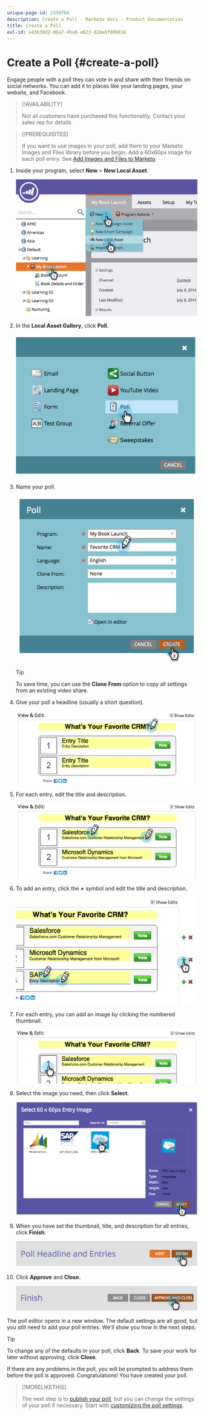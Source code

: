 ```yaml
---
unique-page-id: 2359768
description: Create a Poll - Marketo Docs - Product Documentation
title: Create a Poll
exl-id: a43b39d2-d6a7-4ba8-a623-d28a8f089816
---
```

# Create a Poll {#create-a-poll}

Engage people with a poll they can vote in and share with their friends on social networks. You can add it to places like your landing pages, your website, and Facebook.  

>[!AVAILABILITY]
>
>Not all customers have purchased this functionality. Contact your sales rep for details.

>[!PREREQUISITES]
>
>If you want to use images in your poll, add them to your Marketo Images and Files library before you begin. Add a 60x60px image for each poll entry. See [Add Images and Files to Marketo](/help/marketo/product-docs/demand-generation/images-and-files/add-images-and-files-to-marketo.md).

1. Inside your program, select **New** > **New Local Asset**.

   ![](assets/image2014-9-18-18-3a18-3a41.png)

1. In the **Local Asset Gallery**, click **Poll**.

   ![](assets/image2014-9-18-18-3a18-3a47.png)

1. Name your poll.

   ![](assets/image2014-9-18-18-3a18-3a55.png)

   >[!TIP]
   >
   >To save time, you can use the **Clone From** option to copy all settings from an existing video share.

1. Give your poll a headline (usually a short question).

   ![](assets/image2014-9-18-18-3a19-3a14.png)

1. For each entry, edit the title and description.

   ![](assets/image2014-9-18-18-3a19-3a23.png)

1. To add an entry, click the **+** symbol and edit the title and description.

   ![](assets/image2014-9-18-18-3a19-3a30.png)

1. For each entry, you can add an image by clicking the numbered thumbnail.

   ![](assets/image2014-9-18-18-3a19-3a37.png)

1. Select the image you need, then click **Select**.

   ![](assets/image2014-9-18-18-3a19-3a44.png)

1. When you have set the thumbnail, title, and description for all entries, click **Finish**.

   ![](assets/image2014-9-18-18-3a19-3a50.png)

1. Click **Approve** and **Close.**

   ![](assets/image2014-9-18-18-3a19-3a57.png)

The poll editor opens in a new window. The default settings are all good, but you still need to add your poll entries. We'll show you how in the next steps.

>[!TIP]
>
>To change any of the defaults in your poll, click **Back**. To save your work for later without approving, click **Close**.

If there are any problems in the poll, you will be prompted to address them before the poll is approved. Congratulations! You have created your poll.

>[!MORELIKETHIS]
>
>The next step is to [publish your poll](/help/marketo/product-docs/demand-generation/social/creating-a-poll/publish-a-poll.md), but you can change the settings of your poll if necessary. Start with [customizing the poll settings](/help/marketo/product-docs/demand-generation/social/creating-a-poll/customize-poll-settings.md).
